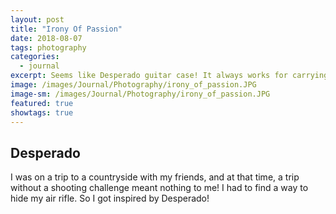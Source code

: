 ```yaml
---
layout: post
title: "Irony Of Passion"
date: 2018-08-07
tags: photography
categories:
  - journal
excerpt: Seems like Desperado guitar case! It always works for carrying around an air rifle.
image: /images/Journal/Photography/irony_of_passion.JPG
image-sm: /images/Journal/Photography/irony_of_passion.JPG
featured: true
showtags: true
---
```


## Desperado

I was on a trip to a countryside with my friends, and at that time, a trip without a shooting challenge meant nothing to me! I had to find a way to hide my air rifle. So I got inspired by Desperado!